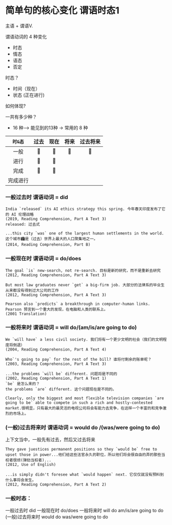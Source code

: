 # 简单句的核心变化 谓语时态1

主语 + 谓语V.

谓语动词的 4 种变化
* 时态
* 情态
* 语态
* 否定

时态？
* 时间（现在）
* 状态 (正在进行)

如何体现?

一共有多少种？
* 16 种--> 能见到的13种 -> 常用的 8 种

|`时&态`|过去|现在|将来|过去将来|
|:-:|:-:|:-:|:-:|:-:|
|一般|📌|📌|📌|📌|
|进行|📌|📌|||
|完成|📌|📌|||
|完成进行|||||

### 一般过去时    谓语动词 = did
```
India `released` its AI ethics strategy this spring. 今年春天印度发布了它的 AI 伦理战略
(2019, Reading Comprehension, Part A Text 3)
released: 过去式

...this city `was` one of the largest human settlements in the world. 这个城市🏙是（过去）世界上最大的人口聚集地之一。
(2014, Reading Comprehension, Part B)
```

### 一般现在时    谓语动词 = do/does
```
The goal `is` new-search, not re-search. 目标是新的研究，而不是重新去研究
(2012, Reading Comprehension, Part A Text 3)

But most law graduates never `get` a big-firm job. 大部分的法律系的毕业生从来都没有得到过大公司的工作
(2012, Reading Comprehension, Part A Text 3)

Pearson also `predicts` a breakthrough in computer-human links. Pearson 预言到一个重大的发现，在电脑和人类的联系上。
(2001 Translation)
```

### 一般将来时    谓语动词 = will do/(am/is/are going to do)
```
We `will have` a less civil society. 我们将有一个更少文明的社会（我们的文明程度将倒退）
(2004, Reading Comprehension, Part A Text 4)

Who`'s going to pay` for the rest of the bill? 谁将付剩余的账单呢？
(2003, Reading Comprehension, Part A Text 3)

...the problems `will be` different. 问题将是不同的
(2002, Reading Comprehension, Part A Text 1)
`be` 是怎么来的？
the problems `are` different. 这个问题现在是不同的。

Clearly, only the biggest and most flexible television companies `are going to be` able to compete in such a rich and hostly-contested market.很明显，只有最大的最灵活的电视公司将会有能力去竞争，在这样一个丰富的和竞争激烈的市场上。

```

### (一般)过去将来时  谓语动词 = would do /(was/were going to do)

上下文当中，一般先有过去，然后又过去将来
```
They gave juestices permanent positions so they `would be` free to upset those in power...他们给这些法官永久的职位，所以他们将会很自由的弄的那些当权者很烦(弹劾当权者)...
(2012, Use of English)

...is simply didn't foresee what `would happen` next. 它仅仅就没有预料到什么事将会发生。
(2012, Reading Comprehension, Part A Text 2)
```

### 一般时态：
一般过去时     did
一般现在时     do/does
一般将来时     will do     am/is/are going to do
(一般)过去将来时 would do  was/were going to do




